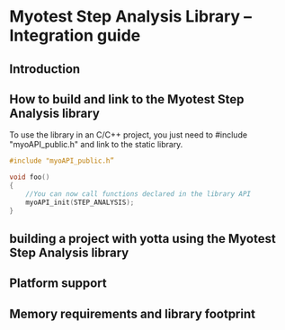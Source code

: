 # Myotest Step Analysis Library – Integration guide
## Introduction


## How to build and link to the Myotest Step Analysis library
To use the library in an C/C++ project, you just need to #include "myoAPI\_public.h" and link to the static library.

```C
#include "myoAPI_public.h”

void foo()
{
	//You can now call functions declared in the library API
	myoAPI_init(STEP_ANALYSIS);
}
```

## building a project with yotta using the Myotest Step Analysis library


## Platform support


## Memory requirements and library footprint

